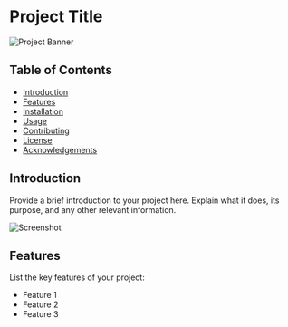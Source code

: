 # Project Title

![Project Banner](path/to/your/banner-image.png)

## Table of Contents
- [Introduction](#introduction)
- [Features](#features)
- [Installation](#installation)
- [Usage](#usage)
- [Contributing](#contributing)
- [License](#license)
- [Acknowledgements](#acknowledgements)

## Introduction
Provide a brief introduction to your project here. Explain what it does, its purpose, and any other relevant information.

![Screenshot](path/to/your/screenshot-image.png)

## Features
List the key features of your project:
- Feature 1
- Feature 2
- Feature 3

 

 
